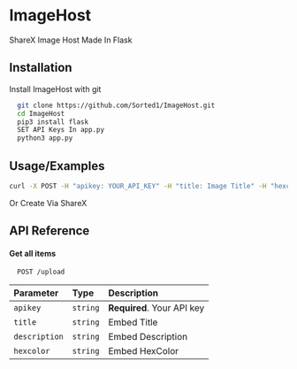 # ImageHost
ShareX Image Host Made In Flask
## Installation

Install ImageHost with git

```bash
  git clone https://github.com/Sorted1/ImageHost.git
  cd ImageHost
  pip3 install flask
  SET API Keys In app.py
  python3 app.py
```

## Usage/Examples

```bash
curl -X POST -H "apikey: YOUR_API_KEY" -H "title: Image Title" -H "hexcolor: #AABBCC" -H "description: Image Description" -F "file=@/path/to/your/image.jpg" http://your-server/upload
```
Or Create Via ShareX
## API Reference

#### Get all items

```http
  POST /upload
```

| Parameter | Type     | Description                |
| :-------- | :------- | :------------------------- |
| `apikey` | `string` | **Required**. Your API key |
| `title` | `string` | Embed Title |
| `description` | `string` | Embed Description |
| `hexcolor` | `string` | Embed HexColor |
